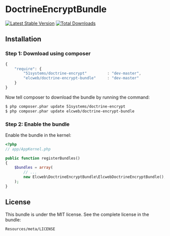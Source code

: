 DoctrineEncryptBundle
=====================

[![Latest Stable Version](https://poser.pugx.org/elcweb/doctrine-encrypt-bundle/v/stable.png)](https://packagist.org/packages/elcweb/doctrine-encrypt-bundle)
[![Total Downloads](https://poser.pugx.org/elcweb/keyvaluestore-bundle/downloads.png)](https://packagist.org/packages/elcweb/doctrine-encrypt-bundle)

Installation
------------

### Step 1: Download using composer

```js
{
    "require": {
        "51systems/doctrine-encrypt"         : "dev-master",
        "elcweb/doctrine-encrypt-bundle"     : "dev-master"
    }
}
```

Now tell composer to download the bundle by running the command:

``` bash
$ php composer.phar update 51systems/doctrine-encrypt
$ php composer.phar update elcweb/doctrine-encrypt-bundle
```

### Step 2: Enable the bundle

Enable the bundle in the kernel:

``` php
<?php
// app/AppKernel.php

public function registerBundles()
{
    $bundles = array(
        // ...
        new Elcweb\DoctrineEncryptBundle\ElcwebDoctrineEncryptBundle(),
    );
}
```

License
-------

This bundle is under the MIT license. See the complete license in the bundle:

    Resources/meta/LICENSE

